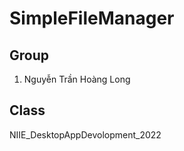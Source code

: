 # SimpleFileManager

## Group

1. Nguyễn Trần Hoàng Long

## Class

NIIE_DesktopAppDevolopment_2022
